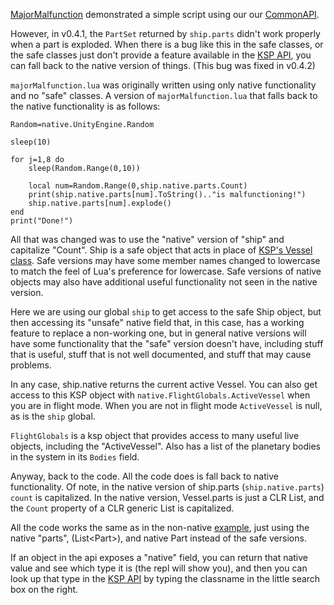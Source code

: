 [MajorMalfunction](MajorMalfunction.md) demonstrated a simple script using our our [CommonAPI](../RedOnion.KSP/API/Globals.md).

However, in v0.4.1, the `PartSet` returned by `ship.parts` didn't work properly when a part is exploded. When there is a bug like this in the safe classes, or the safe classes just don't provide a feature available in the [KSP API](https://kerbalspaceprogram.com/api/annotated.html), you can fall back to the native version of things. (This bug was fixed in v0.4.2)

`majorMalfunction.lua` was originally written using only native functionality and no "safe" classes. A version of `majorMalfunction.lua` that falls back to the native functionality is as follows:

```
Random=native.UnityEngine.Random

sleep(10)

for j=1,8 do
    sleep(Random.Range(0,10))
    
    local num=Random.Range(0,ship.native.parts.Count)
    print(ship.native.parts[num].ToString().."is malfunctioning!")
    ship.native.parts[num].explode()
end
print("Done!")
```

All that was changed was to use the "native" version of "ship" and capitalize "Count". Ship is a safe object that acts in place of [KSP's Vessel class](https://kerbalspaceprogram.com/api/class_vessel.html). Safe versions may have some member names changed to lowercase to match the feel of Lua's preference for lowercase. Safe versions of native objects may also have additional useful functionality not seen in the native version.

Here we are using our global `ship` to get access to the safe Ship object, but then accessing its "unsafe" native field that, in this case, has a working feature to replace a non-working one, but in general native versions will have some functionality that the "safe" version doesn't have, including stuff that is useful, stuff that is not well documented, and stuff that may cause problems.

In any case, ship.native returns the current active Vessel. You can also get access to this KSP object with
`native.FlightGlobals.ActiveVessel` when you are in flight mode. When you are not in flight mode `ActiveVessel` is null, as is the `ship` global.

`FlightGlobals` is a ksp object that provides access to many useful live objects, including the "ActiveVessel". Also has a list of the planetary bodies in the system in its `Bodies` field.

Anyway, back to the code. All the code does is fall back to native functionality. Of note, in the native version of ship.parts (`ship.native.parts`) `count` is capitalized. In the native version, Vessel.parts is just a CLR List<Part>, and the `Count` property of a CLR generic List<T> is capitalized.

All the code works the same as in the non-native [example](MajorMalfunction.md), just using the native "parts", (List\<Part\>), and native Part instead of the safe versions.

If an object in the api exposes a "native" field, you can return that native value and see which type it is (the repl will show you), and then you can look up that type in the [KSP API](https://kerbalspaceprogram.com/api/index.html) by typing the classname in the little search box on the right.